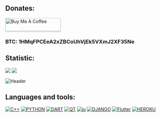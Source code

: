 ## Donates:
<a href="https://www.buymeacoffee.com/sova_app" target="_blank"><img src="https://www.buymeacoffee.com/assets/img/custom_images/orange_img.png" alt="Buy Me A Coffee" style="height: 41px !important;width: 174px !important;box-shadow: 0px 3px 2px 0px rgba(190, 190, 190, 0.5) !important;-webkit-box-shadow: 0px 3px 2px 0px rgba(190, 190, 190, 0.5) !important;" ></a>

### BTC: 1HMqFPCEeA2xZBCoUhVjEk5VXmJ2XF35Ne

## Statistic:
[![](https://komarev.com/ghpvc/?username=uav-profile&label=profile+views&style=flat&color=blue)](https://github.com/antonkomarev/github-profile-views-counter)
[![](https://img.shields.io/website-up-down-green-red/http/monip.org.svg)](http://www.sova-app.eu)

![Header](https://github-readme-stats.vercel.app/api?username=uav-profile&theme=blue-green)

## Languages and tools:
[![C++](https://img.shields.io/badge/C%2B%2B-090909?style=for-the-badge&logo=c%2B%2B&logoColor=4C59D8)](http://cppreference.com/)
[![PYTHON](https://img.shields.io/badge/Python-090909?style=for-the-badge&logo=python&logoColor=yellow)](https://www.python.org/)
[![DART](https://img.shields.io/badge/Dart-090909?style=for-the-badge&logo=dart&logoColor=097CDB)](https://dart.dev/)
[![QT](https://img.shields.io/badge/QT-090909?style=for-the-badge&logo=qt&logoColor=39E444)](https://www.qt.io/)
[![ju](https://img.shields.io/badge/jupyter-090909?style=for-the-badge&logo=jupyter&logoColor=FF5600)](https://jupyter.org/)
[![DJANGO](https://img.shields.io/badge/Django-090909?style=for-the-badge&logo=django&logoColor=00B358)](https://www.djangoproject.com/)
[![Flutter](https://img.shields.io/badge/Flutter-090909?style=for-the-badge&logo=flutter&logoColor=47C5FB)](https://flutter.dev/)
[![HEROKU](https://img.shields.io/badge/Heroku-090909?style=for-the-badge&logo=heroku&logoColor=BC008D)](https://www.heroku.com/)

<!--
**uav-profile/uav-profile** is a ✨ _special_ ✨ repository because its `README.md` (this file) appears on your GitHub profile.

Here are some ideas to get you started:

- 🔭 I’m currently working on ...
- 🌱 I’m currently learning ...
- 👯 I’m looking to collaborate on ...
- 🤔 I’m looking for help with ...
- 💬 Ask me about ...
- 📫 How to reach me: ...
- 😄 Pronouns: ...
- ⚡ Fun fact: ...
- [![C#](https://img.shields.io/badge/C%23-090909?style=for-the-badge&logo=c-sharp&logoColor=CB0077)](https://docs.microsoft.com/ru-ru/dotnet/csharp/)
-->
